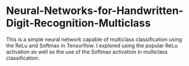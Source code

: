 # Neural-Networks-for-Handwritten-Digit-Recognition-Multiclass
 This is a simple neural network capable of multiclass classification using the ReLu and Softmax in Tensorflow. I explored using the popular ReLu activation as well as the use of the Softmax activation in multiclass classification.
